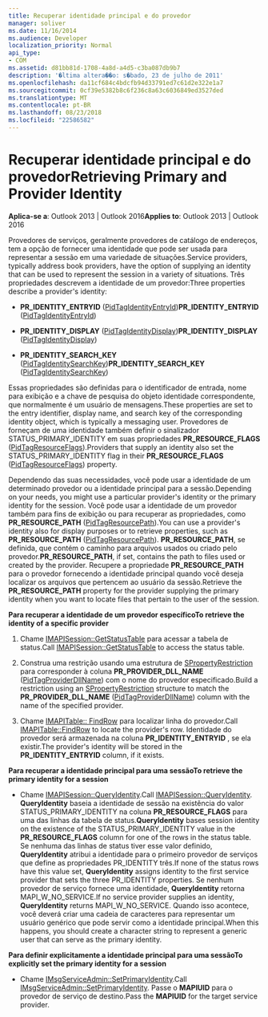 ```yaml
---
title: Recuperar identidade principal e do provedor
manager: soliver
ms.date: 11/16/2014
ms.audience: Developer
localization_priority: Normal
api_type:
- COM
ms.assetid: d81bb81d-1708-4a8d-a4d5-c3ba087db9b7
description: '�ltima altera��o: s�bado, 23 de julho de 2011'
ms.openlocfilehash: da11cf684c4bdcfb94d33791ed7c61d2e322e1a7
ms.sourcegitcommit: 0cf39e5382b8c6f236c8a63c6036849ed3527ded
ms.translationtype: MT
ms.contentlocale: pt-BR
ms.lasthandoff: 08/23/2018
ms.locfileid: "22586582"
---
```

# <a name="retrieving-primary-and-provider-identity"></a><span data-ttu-id="d87d9-103">Recuperar identidade principal e do provedor</span><span class="sxs-lookup"><span data-stu-id="d87d9-103">Retrieving Primary and Provider Identity</span></span>

  
  
<span data-ttu-id="d87d9-104">**Aplica-se a**: Outlook 2013 | Outlook 2016</span><span class="sxs-lookup"><span data-stu-id="d87d9-104">**Applies to**: Outlook 2013 | Outlook 2016</span></span> 
  
<span data-ttu-id="d87d9-105">Provedores de serviços, geralmente provedores de catálogo de endereços, tem a opção de fornecer uma identidade que pode ser usada para representar a sessão em uma variedade de situações.</span><span class="sxs-lookup"><span data-stu-id="d87d9-105">Service providers, typically address book providers, have the option of supplying an identity that can be used to represent the session in a variety of situations.</span></span> <span data-ttu-id="d87d9-106">Três propriedades descrevem a identidade de um provedor:</span><span class="sxs-lookup"><span data-stu-id="d87d9-106">Three properties describe a provider's identity:</span></span>
  
- <span data-ttu-id="d87d9-107">**PR_IDENTITY_ENTRYID** ([PidTagIdentityEntryId](pidtagidentityentryid-canonical-property.md))</span><span class="sxs-lookup"><span data-stu-id="d87d9-107">**PR_IDENTITY_ENTRYID** ([PidTagIdentityEntryId](pidtagidentityentryid-canonical-property.md))</span></span> 
    
- <span data-ttu-id="d87d9-108">**PR_IDENTITY_DISPLAY** ([PidTagIdentityDisplay](pidtagidentitydisplay-canonical-property.md))</span><span class="sxs-lookup"><span data-stu-id="d87d9-108">**PR_IDENTITY_DISPLAY** ([PidTagIdentityDisplay](pidtagidentitydisplay-canonical-property.md))</span></span> 
    
- <span data-ttu-id="d87d9-109">**PR_IDENTITY_SEARCH_KEY** ([PidTagIdentitySearchKey](pidtagidentitysearchkey-canonical-property.md))</span><span class="sxs-lookup"><span data-stu-id="d87d9-109">**PR_IDENTITY_SEARCH_KEY** ([PidTagIdentitySearchKey](pidtagidentitysearchkey-canonical-property.md))</span></span> 
    
<span data-ttu-id="d87d9-110">Essas propriedades são definidas para o identificador de entrada, nome para exibição e a chave de pesquisa do objeto identidade correspondente, que normalmente é um usuário de mensagens.</span><span class="sxs-lookup"><span data-stu-id="d87d9-110">These properties are set to the entry identifier, display name, and search key of the corresponding identity object, which is typically a messaging user.</span></span> <span data-ttu-id="d87d9-111">Provedores de forneçam de uma identidade também definir o sinalizador STATUS_PRIMARY_IDENTITY em suas propriedades **PR_RESOURCE_FLAGS** ([PidTagResourceFlags](pidtagresourceflags-canonical-property.md)).</span><span class="sxs-lookup"><span data-stu-id="d87d9-111">Providers that supply an identity also set the STATUS_PRIMARY_IDENTITY flag in their **PR_RESOURCE_FLAGS** ([PidTagResourceFlags](pidtagresourceflags-canonical-property.md)) property.</span></span>
  
<span data-ttu-id="d87d9-112">Dependendo das suas necessidades, você pode usar a identidade de um determinado provedor ou a identidade principal para a sessão.</span><span class="sxs-lookup"><span data-stu-id="d87d9-112">Depending on your needs, you might use a particular provider's identity or the primary identity for the session.</span></span> <span data-ttu-id="d87d9-113">Você pode usar a identidade de um provedor também para fins de exibição ou para recuperar as propriedades, como **PR_RESOURCE_PATH** ([PidTagResourcePath](pidtagresourcepath-canonical-property.md)).</span><span class="sxs-lookup"><span data-stu-id="d87d9-113">You can use a provider's identity also for display purposes or to retrieve properties, such as **PR_RESOURCE_PATH** ([PidTagResourcePath](pidtagresourcepath-canonical-property.md)).</span></span> <span data-ttu-id="d87d9-114">**PR_RESOURCE_PATH**, se definida, que contém o caminho para arquivos usados ou criado pelo provedor.</span><span class="sxs-lookup"><span data-stu-id="d87d9-114">**PR_RESOURCE_PATH**, if set, contains the path to files used or created by the provider.</span></span> <span data-ttu-id="d87d9-115">Recupere a propriedade **PR_RESOURCE_PATH** para o provedor fornecendo a identidade principal quando você deseja localizar os arquivos que pertencem ao usuário da sessão.</span><span class="sxs-lookup"><span data-stu-id="d87d9-115">Retrieve the **PR_RESOURCE_PATH** property for the provider supplying the primary identity when you want to locate files that pertain to the user of the session.</span></span> 
  
 <span data-ttu-id="d87d9-116">**Para recuperar a identidade de um provedor específico**</span><span class="sxs-lookup"><span data-stu-id="d87d9-116">**To retrieve the identity of a specific provider**</span></span>
  
1. <span data-ttu-id="d87d9-117">Chame [IMAPISession::GetStatusTable](imapisession-getstatustable.md) para acessar a tabela de status.</span><span class="sxs-lookup"><span data-stu-id="d87d9-117">Call [IMAPISession::GetStatusTable](imapisession-getstatustable.md) to access the status table.</span></span> 
    
2. <span data-ttu-id="d87d9-118">Construa uma restrição usando uma estrutura de [SPropertyRestriction](spropertyrestriction.md) para corresponder à coluna **PR_PROVIDER_DLL_NAME** ([PidTagProviderDllName](pidtagproviderdllname-canonical-property.md)) com o nome do provedor especificado.</span><span class="sxs-lookup"><span data-stu-id="d87d9-118">Build a restriction using an [SPropertyRestriction](spropertyrestriction.md) structure to match the **PR_PROVIDER_DLL_NAME** ([PidTagProviderDllName](pidtagproviderdllname-canonical-property.md)) column with the name of the specified provider.</span></span> 
    
3. <span data-ttu-id="d87d9-119">Chame [IMAPITable:: FindRow](imapitable-findrow.md) para localizar linha do provedor.</span><span class="sxs-lookup"><span data-stu-id="d87d9-119">Call [IMAPITable::FindRow](imapitable-findrow.md) to locate the provider's row.</span></span> <span data-ttu-id="d87d9-120">Identidade do provedor será armazenada na coluna **PR_IDENTITY_ENTRYID** , se ela existir.</span><span class="sxs-lookup"><span data-stu-id="d87d9-120">The provider's identity will be stored in the **PR_IDENTITY_ENTRYID** column, if it exists.</span></span> 
    
 <span data-ttu-id="d87d9-121">**Para recuperar a identidade principal para uma sessão**</span><span class="sxs-lookup"><span data-stu-id="d87d9-121">**To retrieve the primary identity for a session**</span></span>
  
- <span data-ttu-id="d87d9-122">Chame [IMAPISession::QueryIdentity](imapisession-queryidentity.md).</span><span class="sxs-lookup"><span data-stu-id="d87d9-122">Call [IMAPISession::QueryIdentity](imapisession-queryidentity.md).</span></span> <span data-ttu-id="d87d9-123">**QueryIdentity** baseia a identidade de sessão na existência do valor STATUS_PRIMARY_IDENTITY na coluna **PR_RESOURCE_FLAGS** para uma das linhas da tabela de status.</span><span class="sxs-lookup"><span data-stu-id="d87d9-123">**QueryIdentity** bases session identity on the existence of the STATUS_PRIMARY_IDENTITY value in the **PR_RESOURCE_FLAGS** column for one of the rows in the status table.</span></span> <span data-ttu-id="d87d9-124">Se nenhuma das linhas de status tiver esse valor definido, **QueryIdentity** atribui a identidade para o primeiro provedor de serviços que define as propriedades PR_IDENTITY três.</span><span class="sxs-lookup"><span data-stu-id="d87d9-124">If none of the status rows have this value set, **QueryIdentity** assigns identity to the first service provider that sets the three PR_IDENTITY properties.</span></span> <span data-ttu-id="d87d9-125">Se nenhum provedor de serviço fornece uma identidade, **QueryIdentity** retorna MAPI_W_NO_SERVICE.</span><span class="sxs-lookup"><span data-stu-id="d87d9-125">If no service provider supplies an identity, **QueryIdentity** returns MAPI_W_NO_SERVICE.</span></span> <span data-ttu-id="d87d9-126">Quando isso acontece, você deverá criar uma cadeia de caracteres para representar um usuário genérico que pode servir como a identidade principal.</span><span class="sxs-lookup"><span data-stu-id="d87d9-126">When this happens, you should create a character string to represent a generic user that can serve as the primary identity.</span></span> 
    
 <span data-ttu-id="d87d9-127">**Para definir explicitamente a identidade principal para uma sessão**</span><span class="sxs-lookup"><span data-stu-id="d87d9-127">**To explicitly set the primary identity for a session**</span></span>
  
- <span data-ttu-id="d87d9-128">Chame [IMsgServiceAdmin::SetPrimaryIdentity](imsgserviceadmin-setprimaryidentity.md).</span><span class="sxs-lookup"><span data-stu-id="d87d9-128">Call [IMsgServiceAdmin::SetPrimaryIdentity](imsgserviceadmin-setprimaryidentity.md).</span></span> <span data-ttu-id="d87d9-129">Passe o **MAPIUID** para o provedor de serviço de destino.</span><span class="sxs-lookup"><span data-stu-id="d87d9-129">Pass the **MAPIUID** for the target service provider.</span></span> 
    


